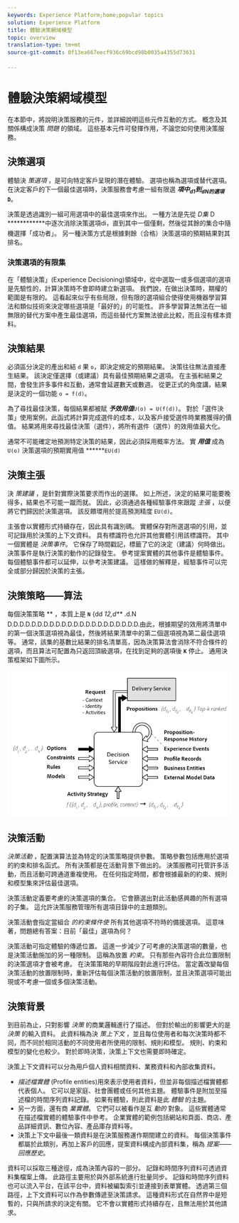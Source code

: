 ```yaml
---
keywords: Experience Platform;home;popular topics
solution: Experience Platform
title: 體驗決策網域模型
topic: overview
translation-type: tm+mt
source-git-commit: 0f13ea667eecf936c69bcd98b0035a4355d73631

---
```



# 體驗決策網域模型

在本節中，將說明決策服務的元件，並詳細說明這些元件互動的方式。 概念及其關係構成決策 *問題* 的領域。 這些基本元件可發揮作用，不論您如何使用決策服務。

## 決策選項

體驗決 *策選項* ，是可向特定客戶呈現的潛在體驗。 選項也稱為選項或替代選項。 在決定客戶的下一個最佳選項時，決策服務會考慮一組有限選 ***項中<sub>d1</sub>***到***<sub>dN的選項</sub>*****`D`**。

決策是透過識別一組可用選項中的最佳選項來作出。 一種方法是先從 *D集* D ***<sub></sub>*********中逐次消除決策選項di，直到其中一個僅剩，然後從其餘的集合中隨機選擇「成功者」。 另一種決策方式是根據剩餘（合格）決策選項的預期結果對其排名。

### 決策選項的有限集

在「體驗決策」(Experience Decisioning)領域中，從中選取一或多個選項的選項是先驗性的，計算決策時不會即時建立新選項。 我們說，在做出決策時，期權的範圍是有限的。 這看起來似乎有些局限，但有限的選項組合使得使用機器學習算法和類似技術來決定哪些選項是「最好的」的可能性。 許多學習算法無法在一組無限的替代方案中產生最佳選項，而這些替代方案無法彼此比較，而且沒有樣本資料。

## 決策結果

必須區分決定的產出和結 `d` 果 `o`，即決定規定的預期結果。 決策往往無法直接產生結果。 該決定僅選擇（或建議）具有最佳預期結果之選項。 在主張和結果之間，會發生許多事件和互動，通常會延遲數天或數週。 從更正式的角度講，結果是決定的一個功能 `o = f(d)`。

為了尋找最佳決策，每個結果都被賦 ***予效用值***`U(o) = U(f(d))`。
對於「選件決策」使用案例，此函式將計算完成選件的成本，以及客戶接受選件時業務獲得的價值。 結果將用來尋找最佳決策（選件），將所有選件（選件）的效用值最大化。

通常不可能確定地預測特定決策的結果，因此必須採用概率方法。 實 ***用值*** 成為 `U(o)` 決策選項的預期實用值 ******`EU(d)`

## 決策主張

決 *策建議* ，是針對實際決策要求而作出的選擇。 如上所述，決定的結果可能要晚得多，結果也不可能一蹴而就。 因此，必須通過各種經驗事件來跟蹤 *主張* ，以便將它們歸因於決策選項。 該反饋環用於提高預測精度 `EU(d)`。

主張會以實體形式持續存在，因此具有識別碼。 實體保存對所選選項的引用，並可記錄用於決策的上下文資料。 具有標識符也允許其他實體引用該標識符。 其中一個實體是 *決策事件*。 它保存了時間戳記，標籤了它的決定（建議）何時做出。 決策事件是執行決策的動作的記錄發生。 參考提案實體的其他事件是體驗事件。 每個體驗事件都可以延伸，以參考決策建議。 這樣做的解釋是，經驗事件可以完全或部分歸因於決策的主張。

## 決策策略——算法

每個決策策略 ** ，本質上是 **`N`** {dd *12,d<sub></sub><sub></sub><sub></sub>**<sub></sub><sub></sub><sub></sub>* .d.N D.D.D.D.D.D.D.D.D.D.D.D.D.D.D.D.D.D.D.D.D.D.由此，根據期望的效用將清單中的第一個決策選項視為最佳，然後將結果清單中的第二個選項視為第二最佳選項等。 通常，該集的基數比結果的排名清單高，因為決策算法會消除不符合條件的選項，而且算法可配置為只返回頂級選項，在找到足夠的選項後 **`K`** 停止。
通用決策框架如下圖所示。

![圖1](./images/decisioning-optimization.png)

## 決策活動

*決策活動* ，配置演算法並為特定的決策策略提供參數。 策略參數包括應用於選項的約束和排名函式。 所有決策都是在活動背景下做出的。 決策服務可托管許多活動，而且活動可跨通道重複使用。 在任何指定時間，都會根據最新的約束、規則和模型集來評估最佳選項。

決策活動定義要考慮的決策選項的集合。 它會篩選出對此活動感興趣的所有選項的子集。 這允許決策服務管理所有選項目錄中的主題類別。

決策活動會指定當組合 *的約束條件使* 所有其他選項不符時的備援選項。 這意味著，問題總有答案：目前「最佳」選項為何？

決策活動可指定體驗的傳遞位置。 這進一步減少了可考慮的決策選項的數量，也是決策活動施加的另一種限制。 這稱為放置 *約束*。 只有那些內容符合此位置限制的決策選項才會被考慮。 在決策策略的早期階段對此進行評估。 當定義改變每個決策活動的放置限制時，重新評估每個決策活動的放置限制，並且決策選項可能出現或不考慮一個或多個決策活動。

## 決策背景

到目前為止，只對影響 *決策* 的商業邏輯進行了描述。 但對於輸出的影響更大的是 *決策* 的輸入資料。 此資料稱為決 *策上下文* ，並且每位使用者和每次決策時都不同，而不同於相同活動的不同使用者所使用的限制、規則和模型。 規則、約束和模型的變化也較少。 對於即時決策，決策上下文也需要即時確定。

決策上下文資料可以分為用戶個人資料相關資料、業務資料和內部收集資料。

- *描述檔實體* (Profile entities)用來表示使用者資料，但並非每個描述檔實體都代表個人。 它可以是家庭、社會團體或任何其他主題。 體驗事件是附加至描述檔的時間序列資料記錄。 如果有體驗，則此資料是此 *體驗* 的主題。
- 另一方面，還有商 *業實體*。 它們可以被看作是互 *動的* 對象。 這些實體通常在描述檔實體的體驗事件中參考。 企業實體的範例包括網站和頁面、商店、產品詳細資訊、數位內容、產品庫存資料等。
- 決策上下文中最後一類資料是在決策服務運作期間建立的資料。 每個決策事件都屬於此類別，再加上客戶的回應，提案資料構成內部資料集，稱為 *提案——回應歷史*。

資料可以採取三種途徑，成為決策內容的一部分。 記錄和時間序列資料可透過資料集檔案上傳。 此路徑主要用於與外部系統進行批量同步。 記錄和時間序列資料也可以流入平台，在該平台中，資料被編製索引並連接到表單實體。 透過第三個路徑，上下文資料可以作為參數傳遞至決策請求。 這種資料形式在自然界中是短暫的，只與所請求的決定有關。 它不會以實體形式持續存在，且無法用於其他請求。
